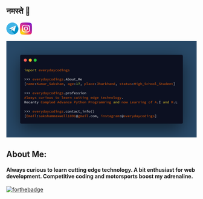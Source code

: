 ## नमस्ते 🙏
[![](images/telegram(1).png)](https://www.instagram.com/everydaycodings)
[](images/gmail.png)
[![](images/instagram-sketched.png)](https://t.me/ayushkumar_25)

![](https://github.com/everydaycodings/everydaycodings/blob/master/aboutMe.png)

## About Me:
#### Always curious to learn cutting edge technology. A bit enthusiast for web development. Competitive coding and motorsports boost my adrenaline. <br> 
<!-- [![HitCount](http://hits.dwyl.com/ayushkumar-25/ayushkumar-25/ayushkumar-25.svg)](http://hits.dwyl.com/ayushkumar-25/ayushkumar-25/ayushkumar-25) -->
<!-- ![visitors](https://visitor-badge.glitch.me/badge?page_id=ayushkumar-25.ayushkumar-25) --> 

[![forthebadge](https://forthebadge.com/images/badges/built-with-love.svg)](https://forthebadge.com)



<!-- ⭐️ From [@ayushkumar-25](https://github.com/ayushkumar-25) -->



<!-- TO make screenshot of your code, copy below link:  
https://carbon.now.sh/ -->



<!--
**ayushkumar-25/ayushkumar-25** is a ✨ _special_ ✨ repository because its `README.md` (this file) appears on your GitHub profile.

Here are some ideas to get you started:

- 🔭 I’m currently working on ...
- 🌱 I’m currently learning ...
- 👯 I’m looking to collaborate on ...
- 🤔 I’m looking for help with ...
- 💬 Ask me about ...
- 📫 How to reach me: ...
- 😄 Pronouns: ...
- ⚡ Fun fact: ...
-->


